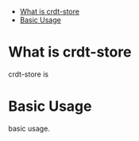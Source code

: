 - [What is crdt-store](#what-is-crdt-store)
- [Basic Usage](#basic-usage)

# What is crdt-store

crdt-store is

# Basic Usage

basic usage.
